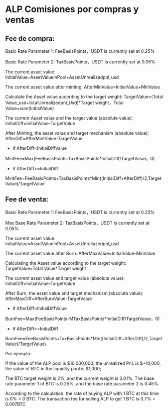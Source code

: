 # ALP Comisiones por compras y ventas

## Fee de compra:

Basic Rate Parameter 1: FeeBasisPoints，USDT is currently set at 0.25%

Basic Rate Parameter 2: TaxBasisPoints，USDT is currently set at 0.05%

The current asset value: InitialValue=AssetValueInPool+AssetUnrealizedpnl\_usd

The current asset value after minting: AfterMinValue=InitialValue+MinValue

Calculate the Asset value according to the target weight: TargetValue=(Total Value\_usd+totalUnrealizedpnl\_Usd)\*Target weight，Total Value=sum(InitialValue)



The current Asset value and the target value (absolute value): InitialDiff=InitialValue-TargetValue

After Minting, the asset value and target mechanism (absolute value): AfterDiff=AfterMintValue-TargetValue

* if AfterDiff\<InitialDiffValue&#x20;

MintFee=Max(FeeBasisPoints-TaxBasisPoints\*InitialDiff/TargetValue，0)

* if AfterDiff>=InitialDiff&#x20;

MintFee=FeeBasisPoints+TaxBasisPoints\*Min((InitialDiff+AfterDiff)/2,TargetValue)/TargetValue

## Fee de venta:

Basic Rate Parameter 1: FeeBasisPoints，USDT is currently set at 0.25%

Max Base Rate Parameter 2: TaxBasisPoints，USDT is currently set at 0.05%

The current asset value: InitialValue=AssetValueInPool+AssetUnreliazedpnl\_usd

The current asset value after Burn: AfterMaxValue=InitialValue-MinValue

Calculating the Asset value according to the target weight: TargetValue=Total Value\*Target weight



The current asset value and target value (absolute value): InitialDiff=InitialValue-TargetValue



After Burn, the asset value and target mechanism (absolute value): AfterMaxDiff=AfterBurnValue-TargetValue

* if AfterDiff\<InitialDiffValue

BurnFee=Max(FeeBasisPoints-MTaxBasisPoints\*InitialDiff/TargetValue，0)

* if AfterDiff>=InitialDiff&#x20;

BurnFee=FeeBasisPoints+TaxBasisPoints\*Min((InitialDiff+AfterDiff)/2,TargetValue)/TargetValue\


Por ejemplo:

If the value of the ALP pool is $10,000,000, the unrealized PnL is $+10,000, the value of BTC in the liquidity pool is $1,000;

The BTC target weight is 2%, and the current weight is 0.01%. The base rate parameter 1 of BTC is 0.25%, and the base rate parameter 2 is 0.45%.

According to the calculation, the rate of buying ALP with 1 BTC at this time is 0% = 0 BTC. The transaction fee for selling ALP to get 1 BTC is 0.7% = 0.007BTC
